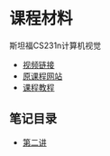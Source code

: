 # 课程材料

斯坦福CS231n计算机视觉

* [视频链接](https://www.bilibili.com/video/BV1nJ411z7fe/?share_source=copy_web&vd_source=03a8ecd49654798ef77b83a8b003f60c)
* [原课程网站](http://cs231n.stanford.edu/2017/syllabus.html)
* [课程教程](https://www.heywhale.com/mw/project/5ea13bd88639700037b6552d)

## 笔记目录


* [第二讲](./Lecture2/Lecture2.md)